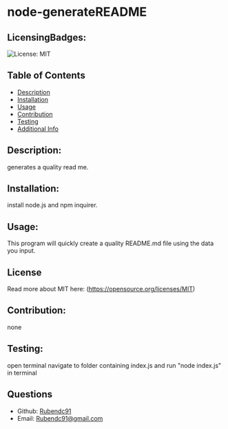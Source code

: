 # node-generateREADME
  ## LicensingBadges:
  ![License: MIT](https://img.shields.io/badge/License-MIT-yellow.svg)
  ## Table of Contents 
  - [Description](#description)
  - [Installation](#installation)
  - [Usage](#usage)
  - [Contribution](#contribution)
  - [Testing](#testing)
  - [Additional Info](#Questions)
  ## Description:
  generates a quality read me.
  ## Installation:
  install node.js and npm inquirer.
  ## Usage:
  This program will quickly create a quality README.md file using the data you input.
  ## License
  Read more about MIT here:
  (https://opensource.org/licenses/MIT)
  ## Contribution:
  none
  ## Testing:
  open terminal navigate to folder containing index.js and run "node index.js" in terminal
  ## Questions
  - Github: [Rubendc91](https://github.com/Rubendc91)
  - Email: Rubendc91@gmail.com 